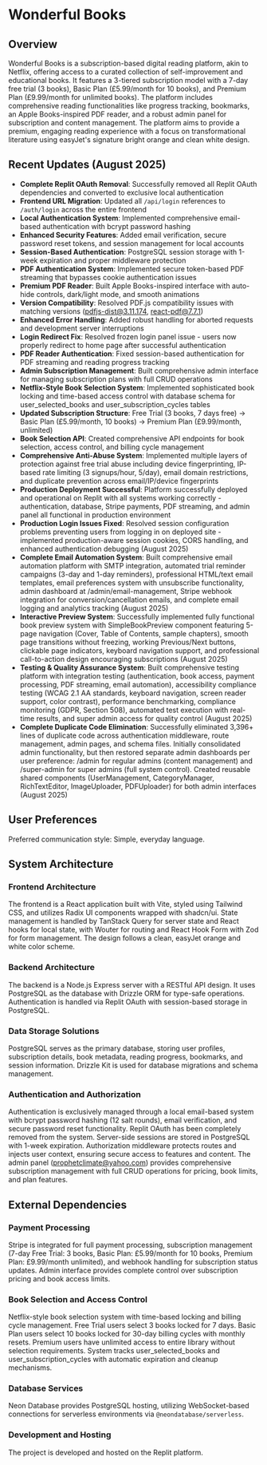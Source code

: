 # Wonderful Books

## Overview
Wonderful Books is a subscription-based digital reading platform, akin to Netflix, offering access to a curated collection of self-improvement and educational books. It features a 3-tiered subscription model with a 7-day free trial (3 books), Basic Plan (£5.99/month for 10 books), and Premium Plan (£9.99/month for unlimited books). The platform includes comprehensive reading functionalities like progress tracking, bookmarks, an Apple Books-inspired PDF reader, and a robust admin panel for subscription and content management. The platform aims to provide a premium, engaging reading experience with a focus on transformational literature using easyJet's signature bright orange and clean white design.

## Recent Updates (August 2025)
- **Complete Replit OAuth Removal**: Successfully removed all Replit OAuth dependencies and converted to exclusive local authentication
- **Frontend URL Migration**: Updated all `/api/login` references to `/auth/login` across the entire frontend
- **Local Authentication System**: Implemented comprehensive email-based authentication with bcrypt password hashing
- **Enhanced Security Features**: Added email verification, secure password reset tokens, and session management for local accounts  
- **Session-Based Authentication**: PostgreSQL session storage with 1-week expiration and proper middleware protection
- **PDF Authentication System**: Implemented secure token-based PDF streaming that bypasses cookie authentication issues
- **Premium PDF Reader**: Built Apple Books-inspired interface with auto-hide controls, dark/light mode, and smooth animations
- **Version Compatibility**: Resolved PDF.js compatibility issues with matching versions (pdfjs-dist@3.11.174, react-pdf@7.7.1)
- **Enhanced Error Handling**: Added robust handling for aborted requests and development server interruptions
- **Login Redirect Fix**: Resolved frozen login panel issue - users now properly redirect to home page after successful authentication
- **PDF Reader Authentication**: Fixed session-based authentication for PDF streaming and reading progress tracking
- **Admin Subscription Management**: Built comprehensive admin interface for managing subscription plans with full CRUD operations
- **Netflix-Style Book Selection System**: Implemented sophisticated book locking and time-based access control with database schema for user_selected_books and user_subscription_cycles tables
- **Updated Subscription Structure**: Free Trial (3 books, 7 days free) → Basic Plan (£5.99/month, 10 books) → Premium Plan (£9.99/month, unlimited)
- **Book Selection API**: Created comprehensive API endpoints for book selection, access control, and billing cycle management
- **Comprehensive Anti-Abuse System**: Implemented multiple layers of protection against free trial abuse including device fingerprinting, IP-based rate limiting (3 signups/hour, 5/day), email domain restrictions, and duplicate prevention across email/IP/device fingerprints
- **Production Deployment Successful**: Platform successfully deployed and operational on Replit with all systems working correctly - authentication, database, Stripe payments, PDF streaming, and admin panel all functional in production environment
- **Production Login Issues Fixed**: Resolved session configuration problems preventing users from logging in on deployed site - implemented production-aware session cookies, CORS handling, and enhanced authentication debugging (August 2025)
- **Complete Email Automation System**: Built comprehensive email automation platform with SMTP integration, automated trial reminder campaigns (3-day and 1-day reminders), professional HTML/text email templates, email preferences system with unsubscribe functionality, admin dashboard at /admin/email-management, Stripe webhook integration for conversion/cancellation emails, and complete email logging and analytics tracking (August 2025)
- **Interactive Preview System**: Successfully implemented fully functional book preview system with SimpleBookPreview component featuring 5-page navigation (Cover, Table of Contents, sample chapters), smooth page transitions without freezing, working Previous/Next buttons, clickable page indicators, keyboard navigation support, and professional call-to-action design encouraging subscriptions (August 2025)
- **Testing & Quality Assurance System**: Built comprehensive testing platform with integration testing (authentication, book access, payment processing, PDF streaming, email automation), accessibility compliance testing (WCAG 2.1 AA standards, keyboard navigation, screen reader support, color contrast), performance benchmarking, compliance monitoring (GDPR, Section 508), automated test execution with real-time results, and super admin access for quality control (August 2025)
- **Complete Duplicate Code Elimination**: Successfully eliminated 3,396+ lines of duplicate code across authentication middleware, route management, admin pages, and schema files. Initially consolidated admin functionality, but then restored separate admin dashboards per user preference: /admin for regular admins (content management) and /super-admin for super admins (full system control). Created reusable shared components (UserManagement, CategoryManager, RichTextEditor, ImageUploader, PDFUploader) for both admin interfaces (August 2025)

## User Preferences
Preferred communication style: Simple, everyday language.

## System Architecture

### Frontend Architecture
The frontend is a React application built with Vite, styled using Tailwind CSS, and utilizes Radix UI components wrapped with shadcn/ui. State management is handled by TanStack Query for server state and React hooks for local state, with Wouter for routing and React Hook Form with Zod for form management. The design follows a clean, easyJet orange and white color scheme.

### Backend Architecture
The backend is a Node.js Express server with a RESTful API design. It uses PostgreSQL as the database with Drizzle ORM for type-safe operations. Authentication is handled via Replit OAuth with session-based storage in PostgreSQL.

### Data Storage Solutions
PostgreSQL serves as the primary database, storing user profiles, subscription details, book metadata, reading progress, bookmarks, and session information. Drizzle Kit is used for database migrations and schema management.

### Authentication and Authorization  
Authentication is exclusively managed through a local email-based system with bcrypt password hashing (12 salt rounds), email verification, and secure password reset functionality. Replit OAuth has been completely removed from the system. Server-side sessions are stored in PostgreSQL with 1-week expiration. Authorization middleware protects routes and injects user context, ensuring secure access to features and content. The admin panel (prophetclimate@yahoo.com) provides comprehensive subscription management with full CRUD operations for pricing, book limits, and plan features.

## External Dependencies

### Payment Processing
Stripe is integrated for full payment processing, subscription management (7-day Free Trial: 3 books, Basic Plan: £5.99/month for 10 books, Premium Plan: £9.99/month unlimited), and webhook handling for subscription status updates. Admin interface provides complete control over subscription pricing and book access limits.

### Book Selection and Access Control
Netflix-style book selection system with time-based locking and billing cycle management. Free Trial users select 3 books locked for 7 days. Basic Plan users select 10 books locked for 30-day billing cycles with monthly resets. Premium users have unlimited access to entire library without selection requirements. System tracks user_selected_books and user_subscription_cycles with automatic expiration and cleanup mechanisms.

### Database Services
Neon Database provides PostgreSQL hosting, utilizing WebSocket-based connections for serverless environments via `@neondatabase/serverless`.

### Development and Hosting
The project is developed and hosted on the Replit platform.